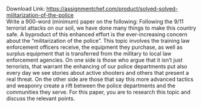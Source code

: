 Download Link: https://assignmentchef.com/product/solved-solved-militarization-of-the-police
<br>
Write a 900-word (minimum) paper on the following: Following the 9/11 terrorist attacks on our soil, we have done many things to make this country safe. A byproduct of this enhanced effort is the ever-increasing concern about the “militarization of the police”. This topic involves the training law enforcement officers receive, the equipment they purchase, as well as surplus equipment that is transferred from the military to local law enforcement agencies. On one side is those who argue that it isn’t just terrorists, that warrant the enhancing of our police departments put also every day we see stories about active shooters and others that present a real threat. On the other side are those that say this more advanced tactics and weaponry create a rift between the police departments and the communities they serve. For this paper, you are to research this topic and discuss the relevant points.
